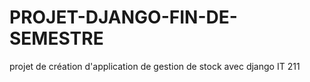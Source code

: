 # PROJET-DJANGO-FIN-DE-SEMESTRE
projet de création d'application de gestion de stock avec django IT 211
